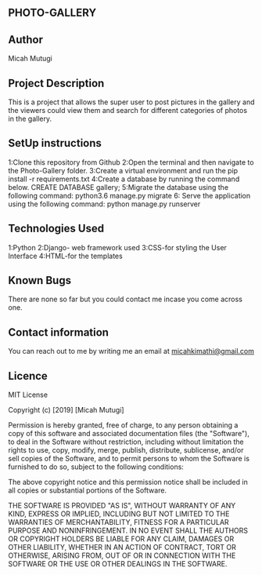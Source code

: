 ## PHOTO-GALLERY
## Author
Micah Mutugi
## Project Description
This is a project that allows the super user to post pictures in the gallery and the viewers could view them and search for different categories of photos in the gallery.
## SetUp instructions
1:Clone this repository from Github
2:Open the terminal and then navigate to the Photo-Gallery folder.
3:Create a virtual environment and run the pip install -r requirements.txt
4:Create a database by running the command below.
CREATE DATABASE gallery;
5:Migrate the database using the following command:
python3.6 manage.py migrate
6: Serve the application using the following command:
python manage.py runserver

## Technologies Used
1:Python 
2:Django- web framework used
3:CSS-for styling the User Interface
4:HTML-for the templates

## Known Bugs
There are none so far but you could contact me incase you come across one.

## Contact information
You can reach out to me by writing me an email at micahkimathi@gmail.com
## Licence
MIT License

Copyright (c) [2019] [Micah Mutugi]

Permission is hereby granted, free of charge, to any person obtaining a copy
of this software and associated documentation files (the "Software"), to deal
in the Software without restriction, including without limitation the rights
to use, copy, modify, merge, publish, distribute, sublicense, and/or sell
copies of the Software, and to permit persons to whom the Software is
furnished to do so, subject to the following conditions:

The above copyright notice and this permission notice shall be included in all
copies or substantial portions of the Software.

THE SOFTWARE IS PROVIDED "AS IS", WITHOUT WARRANTY OF ANY KIND, EXPRESS OR
IMPLIED, INCLUDING BUT NOT LIMITED TO THE WARRANTIES OF MERCHANTABILITY,
FITNESS FOR A PARTICULAR PURPOSE AND NONINFRINGEMENT. IN NO EVENT SHALL THE
AUTHORS OR COPYRIGHT HOLDERS BE LIABLE FOR ANY CLAIM, DAMAGES OR OTHER
LIABILITY, WHETHER IN AN ACTION OF CONTRACT, TORT OR OTHERWISE, ARISING FROM,
OUT OF OR IN CONNECTION WITH THE SOFTWARE OR THE USE OR OTHER DEALINGS IN THE
SOFTWARE.